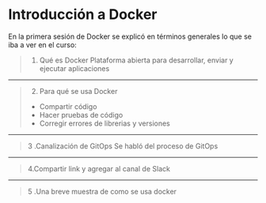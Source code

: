 Introducción a Docker
===
En la primera sesión de Docker se explicó en términos generales lo que se iba a ver en el curso:

> 1. Qué es Docker Plataforma abierta para desarrollar, enviar y ejecutar aplicaciones
>
----

> 2. Para qué se usa Docker
>- Compartir código
>- Hacer pruebas de código
>- Corregir errores de librerias y versiones
---
> 3 .Canalización de GitOps Se habló del proceso de GitOps 
---
> 4.Compartir link y agregar al canal de Slack 
---
> 5 .Una breve muestra de como se usa docker